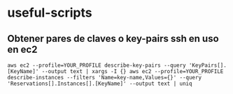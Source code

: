# useful-scripts

## Obtener pares de claves o key-pairs ssh en uso en ec2

``` aws ec2 --profile=YOUR_PROFILE describe-key-pairs --query 'KeyPairs[].[KeyName]' --output text | xargs -I {} aws ec2 --profile=YOUR_PROFILE describe-instances --filters 'Name=key-name,Values={}' --query 'Reservations[].Instances[].[KeyName]' --output text | uniq ```
